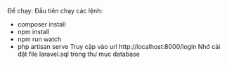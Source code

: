 Để chạy:
Đầu tiên chạy các lệnh: 
- composer install
- npm install
- npm run watch
- php artisan serve
Truy cập vào url http://localhost:8000/login
Nhớ cài đặt file laravel.sql trong thư mục database

